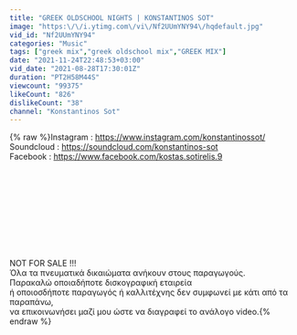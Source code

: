 ```yaml
---
title: "GREEK OLDSCHOOL NIGHTS | KONSTANTINOS SOT"
image: "https:\/\/i.ytimg.com\/vi\/Nf2UUmYNY94\/hqdefault.jpg"
vid_id: "Nf2UUmYNY94"
categories: "Music"
tags: ["greek mix","greek oldschool mix","GREEK MIX"]
date: "2021-11-24T22:48:53+03:00"
vid_date: "2021-08-28T17:30:01Z"
duration: "PT2H58M44S"
viewcount: "99375"
likeCount: "826"
dislikeCount: "38"
channel: "Konstantinos Sot"
---
```

{% raw %}Instagram : <a rel="nofollow" target="blank" href="https://www.instagram.com/konstantinossot/">https://www.instagram.com/konstantinossot/</a><br />Soundcloud : <a rel="nofollow" target="blank" href="https://soundcloud.com/konstantinos-sot">https://soundcloud.com/konstantinos-sot</a><br />Facebook : <a rel="nofollow" target="blank" href="https://www.facebook.com/kostas.sotirelis.9">https://www.facebook.com/kostas.sotirelis.9</a><br /><br /><br /><br /><br /><br /><br /><br /><br /><br /><br />NOT FOR SALE !!!<br />Όλα τα πνευματικά δικαιώματα ανήκουν στους παραγωγούς.<br />Παρακαλώ oποιαδήποτε δισκογραφική εταιρεία<br />ή οποιοσδήποτε παραγωγός ή καλλιτέχνης δεν συμφωνεί με κάτι από τα παραπάνω, <br />να επικοινωνήσει μαζί μου ώστε να διαγραφεί το ανάλογο video.{% endraw %}
